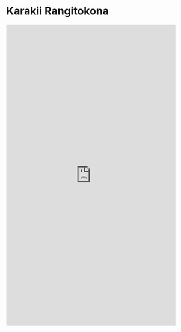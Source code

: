 <!-- 
Title: Ko Matangiao
ID: 9 
-->

# Karakii  Rangitokona

<iframe src="https://player.vimeo.com/video/992559869?h=d22b0c5421&amp;badge=0&amp;autopause=0&amp;player_id=0&amp;app_id=58479" frameborder="0" allow="autoplay; fullscreen; picture-in-picture; clipboard-write" style="aspect-ratio: 9/16; width: min(450px, 100%);" title="Pou Rangitokona_English Subtitles"></iframe><script src="https://player.vimeo.com/api/player.js"></script>
